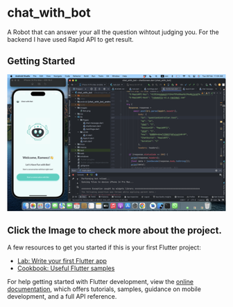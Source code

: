 # chat_with_bot

A Robot that can answer your all the question wihtout judging you. For the backend I have used Rapid API to get result.

## Getting Started

[![Chat with Bot](Images/display.png)](https://www.youtube.com/embed/GxCHEa1r6k4)




## Click the Image to check more about the project.

A few resources to get you started if this is your first Flutter project:

- [Lab: Write your first Flutter app](https://docs.flutter.dev/get-started/codelab)
- [Cookbook: Useful Flutter samples](https://docs.flutter.dev/cookbook)

For help getting started with Flutter development, view the
[online documentation](https://docs.flutter.dev/), which offers tutorials,
samples, guidance on mobile development, and a full API reference.
